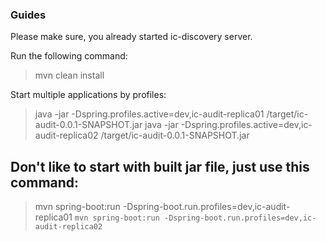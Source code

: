 ### Guides

Please make sure, you already started ic-discovery server.

Run the following command:

> mvn clean install

Start multiple applications by profiles:

> java -jar -Dspring.profiles.active=dev,ic-audit-replica01 /target/ic-audit-0.0.1-SNAPSHOT.jar
> java -jar -Dspring.profiles.active=dev,ic-audit-replica02 /target/ic-audit-0.0.1-SNAPSHOT.jar

## Don't like to start with built jar file, just use this command:

> mvn spring-boot:run -Dspring-boot.run.profiles=dev,ic-audit-replica01
> `mvn spring-boot:run -Dspring-boot.run.profiles=dev,ic-audit-replica02`
